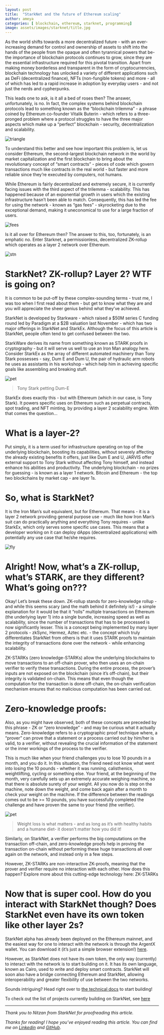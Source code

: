 ```yaml
---
layout: post
title:  "StarkNet and the future of Ethereum scaling"
author: ameya
categories: [ blockchain, ethereum, starknet, programming]
image: assets/images/starknet/title.jpg
---
```


As the world shifts towards a more decentralized future - with an ever-increasing demand for control and ownership of assets to shift into the hands of the people from the opaque and often tyrannical powers that be- the importance of blockchain protocols continues to grow, since they are the essential infrastructure required for this pivotal transition. Apart from making money borderless and transparent in the form of cryptocurrencies, blockchain technology has unlocked a variety of different applications such as DeFi (decentralized finance), NFTs (non-fungible tokens) and more - all of which has led to a rapid increase in adoption by everyday users - and not just the nerds and cypherpunks. 

This leads one to ask, is it all a bed of roses then? The answer, unfortunately, is no. In fact, the complex systems behind blockchain protocols lead to something known as the “blockchain trilemma” - a phrase coined by Ethereum co-founder Vitalik Buterin - which refers to a three-pronged problem where a protocol struggles to have the three major aspects which make up a “perfect” blockchain - security, decentralization and scalability. 

![triangle](/assets/images/starknet/triangle_article.jpg)

To understand this better and see how important this problem is, let us consider Ethereum, the second-largest blockchain network in the world by market capitalization and the first blockchain to bring about the revolutionary concept of “smart contracts” - pieces of code which govern transactions much like contracts in the real world - but faster and more reliable since they’re executed by computers, not humans.
 
While Ethereum is fairly decentralized and extremely secure, it is currently facing issues with the third aspect of the trilemma - scalability. This has happened because of an exponential growth in users which the existing infrastructure hasn’t been able to match. Consequently, this has led the fee for using the network - known as “gas fees” - skyrocketing due to the exceptional demand, making it uneconomical to use for a large fraction of users. 

![fees](/assets/images/starknet/fees_article.jpg)

Is it all over for Ethereum then? The answer to this, too, fortunately, is an emphatic no. Enter Starknet, a permissionless, decentralized ZK-rollup which operates as a layer 2 network over Ethereum.

![stn](/assets/images/starknet/stn_article.jpg)

# StarkNet? ZK-rollup? Layer 2? WTF is going on? 

It is common to be put-off by these complex-sounding terms - trust me, I was too when I first read about them - but get to know what they are and you will appreciate the sheer genius behind what they’ve achieved. 

StarkNet is developed by Starkware - which raised a $50M series C funding round led by Paradigm at a $2B valuation last November - which has two major offerings in StarkNet and StarkEx. Although the focus of this article is StarkNet, people often tend to get confused between the two. 

StarkWare derives its name from something known as STARK proofs in cryptography - but it will serve us well to use an Iron Man analogy here.  Consider StarkEx as the array of different automated machinery than Tony Stark possesses - say, Dum E and Dum U, the pair of hydraulic arm robots he uses as assistants in his workshop - which help him in achieving specific goals like assembling and breaking stuff. 

![pet](/assets/images/starknet/tony.gif)
> Tony Stark petting Dum-E

StarkEx does exactly this - but with Ethereum (which in our case, is Tony Stark). It powers specific uses on Ethereum such as perpetual contracts, spot trading, and NFT minting, by providing a layer 2 scalability engine. With that comes the question…

# What is a layer-2? 

Put simply, it is a term used for infrastructure operating on top of the underlying blockchain, boosting its capabilities, without severely affecting the already existing benefits it offers, just like Dum E and U, JARVIS offer external support to Tony Stark without affecting Tony himself, and instead enhance his abilities and productivity.
The underlying blockchain - no prizes for guessing - is known as a layer 1 network. Bitcoin and Ethereum - the top two blockchains by market cap - are layer 1s.

# So, what is StarkNet?

It is the Iron Man’s suit equivalent, but for Ethereum. That means - it is a layer 2 network providing general purpose use - much like how Iron Man’s suit can do practically anything and everything Tony requires - unlike StarkEx, which only serves some specific use cases. This means that a developer working on it can deploy dApps (decentralized applications) with potentially any use case that he/she requires. 

![fly](/assets/images/starknet/tony2.gif)

# Alright! Now, what’s a ZK-rollup, what’s STARK, are they different? What’s going on???

Okay! Let’s break these down. ZK-rollup stands for zero-knowledge rollup - and while this seems scary (and the math behind it definitely is!) - a simple explanation for it would be that it “rolls” multiple transactions on Ethereum (the underlying layer 1) into a single bundle, increasing speed as well as scalability, since the number of transactions that has to be processed is now significantly lesser. This is a concept being implemented by many layer 2 protocols - zkSync, Hermez, Aztec etc. - the concept which truly differentiates StarkNet from others is that it uses STARK proofs to maintain the integrity of transactions done over the network - while enhancing scalability. 

ZK-STARKs (zero knowledge-STARKs) allow the underlying blockchains to move transactions to an off-chain prover, who then uses an on-chain verifier to verify these transactions. During the entire process, the prover’s inputs are not exposed on the blockchain (since it’s off-chain), but their integrity is validated on-chain. This means that even though the computation for the transaction is done off-chain, the on-chain verification mechanism ensures that no malicious computation has been carried out.

# Zero-knowledge proofs: 

Also, as you might have observed, both of these concepts are preceded by this phrase - ZK or “zero knowledge” - and may be curious what it actually means. Zero-knowledge refers to a cryptographic proof technique where, a “prover” can prove that a statement or a process carried out by him/her is valid, to a verifier, without revealing the crucial information of the statement or the inner workings of the process to the verifier.

This is much like when your friend challenges you to lose 10 pounds in a month, and you do it. In this situation, the friend need not know what went into losing the 10 pounds - whether it was running, calisthenics, weightlifting, cycling or something else. Your friend, at the beginning of the month, very carefully sets up an extremely accurate weighing machine, so that there is absolute surety of your weight. All you now do is step on the machine, note down the weight, and come back again after a month to check your weight on the machine. If the difference between the readings comes out to be >= 10 pounds, you have successfully completed the challenge and have proven the same to your friend (the verifier). 

![pet](/assets/images/starknet/wl.jpg)
> Weight loss is what matters - and as long as it’s with healthy habits and a humane diet- it doesn't matter how you did it!

Similarly, on StarkNet, a verifier performs the big computations on the transaction off-chain, and zero-knowledge proofs help in proving the transaction on-chain without performing these huge transactions all over again on the network, and instead only in a few steps. 

However, ZK-STARKs are non-interactive ZK-proofs, meaning that the prover and verifier require no interaction with each other. How does this happen? Explore more about this cutting-edge technology here: ZK-STARKs

# Now that is super cool. How do you interact with StarkNet though? Does StarkNet even have its own token like other layer 2s?

StarkNet alpha has already been deployed on the Ethereum mainnet, and the easiest way for one to interact with the network is through the ArgentX wallet. You can download it (it’s just a simple browser extension!) [here](https://chrome.google.com/webstore/detail/argent-x-starknet-wallet/dlcobpjiigpikoobohmabehhmhfoodbb). 

However, as StarkNet does not have its own token, the only way (currently) to interact with the network is to start building on it. It has its own language, known as Cairo, used to write and deploy smart contracts. StarkNet will soon also have a bridge connecting Ethereum and StarkNet, allowing interoperability and greater flexibility of use between the two networks.

Sounds intriguing? Head right over to [the technical docs](https://starknet.io/docs/hello_starknet/account_setup.html) to start building!

To check out the list of projects currently building on StarkNet, see [here](https://starkware.notion.site/Projects-Building-on-StarkNet-a33dee55778a4515a9be9bdae02ee682&sa=D&source=docs&ust=1643224392695175&usg=AOvVaw2BNsEe88sbwabnVz2FV3Gs)

---

_Thank you to Nitzan from StarkNet for proofreading this article._ 

_Thanks for reading! I hope you’ve enjoyed reading this article. You can find me on_ [_Linkedin_](https://www.linkedin.com/in//ameya-deshmukh-309569160/) _and_ [_GitHub_](http://github.com/ameya-deshmukh).